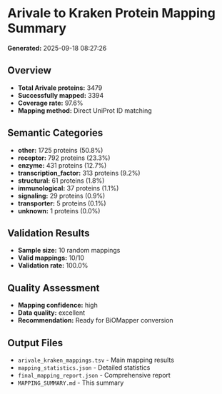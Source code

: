 # Arivale to Kraken Protein Mapping Summary

**Generated:** 2025-09-18 08:27:26

## Overview
- **Total Arivale proteins:** 3479
- **Successfully mapped:** 3394
- **Coverage rate:** 97.6%
- **Mapping method:** Direct UniProt ID matching

## Semantic Categories
- **other:** 1725 proteins (50.8%)
- **receptor:** 792 proteins (23.3%)
- **enzyme:** 431 proteins (12.7%)
- **transcription_factor:** 313 proteins (9.2%)
- **structural:** 61 proteins (1.8%)
- **immunological:** 37 proteins (1.1%)
- **signaling:** 29 proteins (0.9%)
- **transporter:** 5 proteins (0.1%)
- **unknown:** 1 proteins (0.0%)

## Validation Results
- **Sample size:** 10 random mappings
- **Valid mappings:** 10/10
- **Validation rate:** 100.0%

## Quality Assessment
- **Mapping confidence:** high
- **Data quality:** excellent
- **Recommendation:** Ready for BiOMapper conversion

## Output Files
- `arivale_kraken_mappings.tsv` - Main mapping results
- `mapping_statistics.json` - Detailed statistics
- `final_mapping_report.json` - Comprehensive report
- `MAPPING_SUMMARY.md` - This summary
